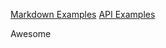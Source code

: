 [Markdown Examples](/markdown-examples)
[API Examples](/api-examples)

<OtherComponent>Awesome</OtherComponent>

<script lang="ts">
import { defineComponent } from 'vue';
import OtherComponent from '@/components/OtherComponent/OtherComponent.vue'

export default defineComponent({
  components: {
    OtherComponent
  }
})
</script>